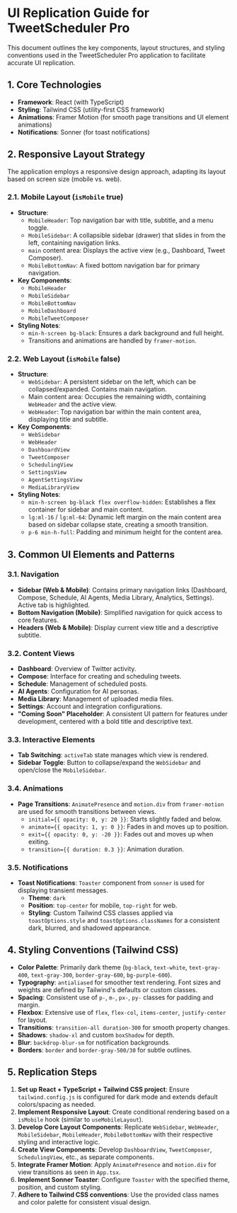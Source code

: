# UI Replication Guide for TweetScheduler Pro

This document outlines the key components, layout structures, and styling conventions used in the TweetScheduler Pro application to facilitate accurate UI replication.

## 1. Core Technologies

*   **Framework**: React (with TypeScript)
*   **Styling**: Tailwind CSS (utility-first CSS framework)
*   **Animations**: Framer Motion (for smooth page transitions and UI element animations)
*   **Notifications**: Sonner (for toast notifications)

## 2. Responsive Layout Strategy

The application employs a responsive design approach, adapting its layout based on screen size (mobile vs. web).

### 2.1. Mobile Layout (`isMobile` true)

*   **Structure**:
    *   `MobileHeader`: Top navigation bar with title, subtitle, and a menu toggle.
    *   `MobileSidebar`: A collapsible sidebar (drawer) that slides in from the left, containing navigation links.
    *   `main` content area: Displays the active view (e.g., Dashboard, Tweet Composer).
    *   `MobileBottomNav`: A fixed bottom navigation bar for primary navigation.
*   **Key Components**:
    *   `MobileHeader`
    *   `MobileSidebar`
    *   `MobileBottomNav`
    *   `MobileDashboard`
    *   `MobileTweetComposer`
*   **Styling Notes**:
    *   `min-h-screen bg-black`: Ensures a dark background and full height.
    *   Transitions and animations are handled by `framer-motion`.

### 2.2. Web Layout (`isMobile` false)

*   **Structure**:
    *   `WebSidebar`: A persistent sidebar on the left, which can be collapsed/expanded. Contains main navigation.
    *   Main content area: Occupies the remaining width, containing `WebHeader` and the active view.
    *   `WebHeader`: Top navigation bar within the main content area, displaying title and subtitle.
*   **Key Components**:
    *   `WebSidebar`
    *   `WebHeader`
    *   `DashboardView`
    *   `TweetComposer`
    *   `SchedulingView`
    *   `SettingsView`
    *   `AgentSettingsView`
    *   `MediaLibraryView`
*   **Styling Notes**:
    *   `min-h-screen bg-black flex overflow-hidden`: Establishes a flex container for sidebar and main content.
    *   `lg:ml-16` / `lg:ml-64`: Dynamic left margin on the main content area based on sidebar collapse state, creating a smooth transition.
    *   `p-6 min-h-full`: Padding and minimum height for the content area.

## 3. Common UI Elements and Patterns

### 3.1. Navigation

*   **Sidebar (Web & Mobile)**: Contains primary navigation links (Dashboard, Compose, Schedule, AI Agents, Media Library, Analytics, Settings). Active tab is highlighted.
*   **Bottom Navigation (Mobile)**: Simplified navigation for quick access to core features.
*   **Headers (Web & Mobile)**: Display current view title and a descriptive subtitle.

### 3.2. Content Views

*   **Dashboard**: Overview of Twitter activity.
*   **Compose**: Interface for creating and scheduling tweets.
*   **Schedule**: Management of scheduled posts.
*   **AI Agents**: Configuration for AI personas.
*   **Media Library**: Management of uploaded media files.
*   **Settings**: Account and integration configurations.
*   **"Coming Soon" Placeholder**: A consistent UI pattern for features under development, centered with a bold title and descriptive text.

### 3.3. Interactive Elements

*   **Tab Switching**: `activeTab` state manages which view is rendered.
*   **Sidebar Toggle**: Button to collapse/expand the `WebSidebar` and open/close the `MobileSidebar`.

### 3.4. Animations

*   **Page Transitions**: `AnimatePresence` and `motion.div` from `framer-motion` are used for smooth transitions between views.
    *   `initial={{ opacity: 0, y: 20 }}`: Starts slightly faded and below.
    *   `animate={{ opacity: 1, y: 0 }}`: Fades in and moves up to position.
    *   `exit={{ opacity: 0, y: -20 }}`: Fades out and moves up when exiting.
    *   `transition={{ duration: 0.3 }}`: Animation duration.

### 3.5. Notifications

*   **Toast Notifications**: `Toaster` component from `sonner` is used for displaying transient messages.
    *   **Theme**: `dark`
    *   **Position**: `top-center` for mobile, `top-right` for web.
    *   **Styling**: Custom Tailwind CSS classes applied via `toastOptions.style` and `toastOptions.classNames` for a consistent dark, blurred, and shadowed appearance.

## 4. Styling Conventions (Tailwind CSS)

*   **Color Palette**: Primarily dark theme (`bg-black`, `text-white`, `text-gray-400`, `text-gray-300`, `border-gray-600`, `bg-purple-600`).
*   **Typography**: `antialiased` for smoother text rendering. Font sizes and weights are defined by Tailwind's defaults or custom classes.
*   **Spacing**: Consistent use of `p-`, `m-`, `px-`, `py-` classes for padding and margin.
*   **Flexbox**: Extensive use of `flex`, `flex-col`, `items-center`, `justify-center` for layout.
*   **Transitions**: `transition-all duration-300` for smooth property changes.
*   **Shadows**: `shadow-xl` and custom `boxShadow` for depth.
*   **Blur**: `backdrop-blur-sm` for notification backgrounds.
*   **Borders**: `border` and `border-gray-500/30` for subtle outlines.

## 5. Replication Steps

1.  **Set up React + TypeScript + Tailwind CSS project**: Ensure `tailwind.config.js` is configured for dark mode and extends default colors/spacing as needed.
2.  **Implement Responsive Layout**: Create conditional rendering based on a `isMobile` hook (similar to `useMobileLayout`).
3.  **Develop Core Layout Components**: Replicate `WebSidebar`, `WebHeader`, `MobileSidebar`, `MobileHeader`, `MobileBottomNav` with their respective styling and interactive logic.
4.  **Create View Components**: Develop `DashboardView`, `TweetComposer`, `SchedulingView`, etc., as separate components.
5.  **Integrate Framer Motion**: Apply `AnimatePresence` and `motion.div` for view transitions as seen in `App.tsx`.
6.  **Implement Sonner Toaster**: Configure `Toaster` with the specified theme, position, and custom styling.
7.  **Adhere to Tailwind CSS conventions**: Use the provided class names and color palette for consistent visual design.
